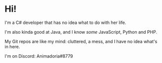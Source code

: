 # Hi!
I'm a C# developer that has no idea what to do with her life.

I'm also kinda good at Java, and I know *some* JavaScript, Python and PHP.

My Git repos are like my mind: cluttered, a mess, and I have no idea what's in here.

I'm on Discord: Animadoria#8779
